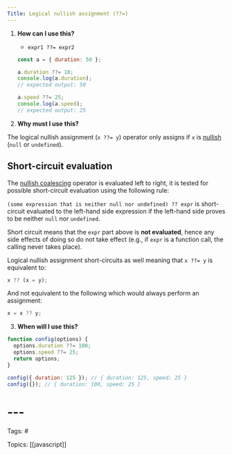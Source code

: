 ```yaml
---
Title: Logical nullish assignment (??=)
---
```


1. **How can I use this?**
	-	`expr1 ??= expr2`
	```js
	const a = { duration: 50 };

	a.duration ??= 10;
	console.log(a.duration);
	// expected output: 50

	a.speed ??= 25;
	console.log(a.speed);
	// expected output: 25
	```

2. **Why must I use this?**

The logical nullish assignment (`x ??= y`) operator only assigns if `x` is [nullish](https://developer.mozilla.org/en-US/docs/Glossary/Nullish) (`null` or `undefined`).

## Short-circuit evaluation

The [nullish coalescing](https://developer.mozilla.org/en-US/docs/Web/JavaScript/Reference/Operators/Nullish_coalescing_operator) operator is evaluated left to right, it is tested for possible short-circuit evaluation using the following rule:

`(some expression that is neither null nor undefined) ?? expr` is short-circuit evaluated to the left-hand side expression if the left-hand side proves to be neither `null` nor `undefined`.

Short circuit means that the `expr` part above is **not evaluated**, hence any side effects of doing so do not take effect (e.g., if `expr` is a function call, the calling never takes place).

Logical nullish assignment short-circuits as well meaning that `x ??= y` is equivalent to:
```js
x ?? (x = y);
```
And not equivalent to the following which would always perform an assignment:
```js
x = x ?? y;
```

3. **When will I use this?**

```js
function config(options) {
  options.duration ??= 100;
  options.speed ??= 25;
  return options;
}

config({ duration: 125 }); // { duration: 125, speed: 25 }
config({}); // { duration: 100, speed: 25 }
```

# ---

Tags: #

Topics: [[javascript]]

